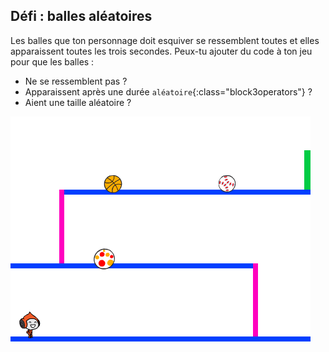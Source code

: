## Défi : balles aléatoires

Les balles que ton personnage doit esquiver se ressemblent toutes et elles apparaissent toutes les trois secondes. Peux-tu ajouter du code à ton jeu pour que les balles :

+ Ne se ressemblent pas ?
+ Apparaissent après une durée `aléatoire`{:class="block3operators"} ?
+ Aient une taille aléatoire ?

![capture d'écran](images/dodge-ball-random.png)